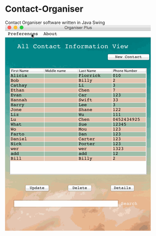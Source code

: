 # Contact-Organiser
Contact Organiser software written in Java Swing
![alt tag](images/ass-demo2.gif)
